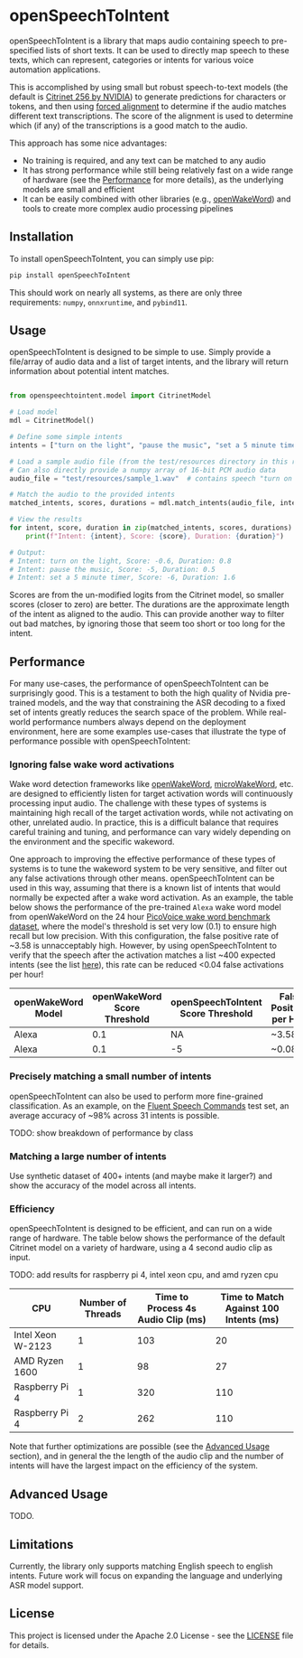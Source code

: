 # openSpeechToIntent

openSpeechToIntent is a library that maps audio containing speech to pre-specified lists of short texts. It can be used to directly map speech to these texts, which can represent, categories or intents for various voice automation applications.

This is accomplished by using small but robust speech-to-text models (the default is [Citrinet 256 by NVIDIA](https://catalog.ngc.nvidia.com/orgs/nvidia/teams/nemo/models/stt_en_citrinet_256)) to generate predictions for characters or tokens, and then using [forced alignment](https://research.nvidia.com/labs/conv-ai/blogs/2023/2023-08-forced-alignment/) to determine if the audio matches different text transcriptions. The score of the alignment is used to determine which (if any) of the transcriptions is a good match to the audio.

This approach has some nice advantages:
- No training is required, and any text can be matched to any audio
- It has strong performance while still being relatively fast on a wide range of hardware (see the [Performance](#performance) for more details), as the underlying models are small and efficient
- It can be easily combined with other libraries (e.g., [openWakeWord](https://github.com/dscripka/openwakeword)) and tools to create more complex audio processing pipelines

## Installation

To install openSpeechToIntent, you can simply use pip:

```bash
pip install openSpeechToIntent
```

This should work on nearly all systems, as there are only three requirements: `numpy`, `onnxruntime`, and `pybind11`.

## Usage

openSpeechToIntent is designed to be simple to use. Simply provide a file/array of audio data and a list of target intents, and the library will return information about potential intent matches.

```python

from openspeechtointent.model import CitrinetModel

# Load model
mdl = CitrinetModel()

# Define some simple intents
intents = ["turn on the light", "pause the music", "set a 5 minute timer"]

# Load a sample audio file (from the test/resources directory in this repo)
# Can also directly provide a numpy array of 16-bit PCM audio data
audio_file = "test/resources/sample_1.wav"  # contains speech "turn on the light"

# Match the audio to the provided intents
matched_intents, scores, durations = mdl.match_intents(audio_file, intents)

# View the results
for intent, score, duration in zip(matched_intents, scores, durations):
    print(f"Intent: {intent}, Score: {score}, Duration: {duration}")

# Output:
# Intent: turn on the light, Score: -0.6, Duration: 0.8
# Intent: pause the music, Score: -5, Duration: 0.5
# Intent: set a 5 minute timer, Score: -6, Duration: 1.6
```

Scores are from the un-modified logits from the Citrinet model, so smaller scores (closer to zero) are better. The durations are the approximate length of the intent as aligned to the audio. This can provide another way to filter out bad matches, by ignoring those that seem too short or too long for the intent.

## Performance

For many use-cases, the performance of openSpeechToIntent can be surprisingly good. This is a testament to both the high quality of Nvidia pre-trained models, and the way that constraining the ASR decoding to a fixed set of intents greatly reduces the search space of the problem. While real-world performance numbers always depend on the deployment environment, here are some examples use-cases that illustrate the type of performance possible with openSpeechToIntent:

### Ignoring false wake word activations

Wake word detection frameworks like [openWakeWord](), [microWakeWord](), etc. are designed to efficiently listen for target activation words will continuously processing input audio. The challenge with these types of systems is maintaining high recall of the target activation words, while not activating on other, unrelated audio. In practice, this is a difficult balance that requires careful training and tuning, and performance can vary widely depending on the environment and the specific wakeword.

One approach to improving the effective performance of these types of systems is to tune the wakeword system to be very sensitive, and filter out any false activations through other means. openSpeechToIntent can be used in this way, assuming that there is a known list of intents that would normally be expected after a wake word activation. As an example, the table below shows the performance of the pre-trained `Alexa` wake word model from openWakeWord on the 24 hour [PicoVoice wake word benchmark dataset](), where the model's threshold is set very low (0.1) to ensure high recall but low precision. With this configuration, the false positive rate of ~3.58 is unnacceptably high. However, by using openSpeechToIntent to verify that the speech after the activation matches a list ~400 expected intents (see the list [here]()), this rate can be reduced <0.04 false activations per hour!

| openWakeWord Model | openWakeWord Score Threshold | openSpeechToIntent Score Threshold | False Positives per Hour |
|---------------------|------------------------------|------------------------------------|--------------------------|
| Alexa              | 0.1                          | NA                                 | ~3.58                     |
| Alexa              | 0.1                          | -5                                 | ~0.08                     |


### Precisely matching a small number of intents

openSpeechToIntent can also be used to perform more fine-grained classification. As an example, on the [Fluent Speech Commands]() test set, an average accuracy of ~98% across 31 intents is possible.

TODO: show breakdown of performance by class

### Matching a large number of intents

Use synthetic dataset of 400+ intents (and maybe make it larger?) and show the accuracy of the model across all intents.

### Efficiency

openSpeechToIntent is designed to be efficient, and can run on a wide range of hardware. The table below shows the performance of the default Citrinet model on a variety of hardware, using a 4 second audio clip as input.

TODO: add results for raspberry pi 4, intel xeon cpu, and amd ryzen cpu

| CPU | Number of Threads | Time to Process 4s Audio Clip (ms) | Time to Match Against 100 Intents (ms) |
|-----|-------------------|-------------------------------|---------------------------|
| Intel Xeon W-2123 | 1 | 103 | 20 |
| AMD Ryzen 1600 | 1 | 98 | 27 |
| Raspberry Pi 4 | 1 | 320 | 110 |
| Raspberry Pi 4 | 2 | 262 | 110 |

Note that further optimizations are possible (see the [Advanced Usage](#advanced-usage) section), and in general the the length of the audio clip
and the number of intents will have the largest impact on the efficiency of the system.

## Advanced Usage

TODO.

## Limitations

Currently, the library only supports matching English speech to english intents. Future work will focus on expanding the language and underlying ASR model support.

## License

This project is licensed under the Apache 2.0 License - see the [LICENSE](LICENSE) file for details.